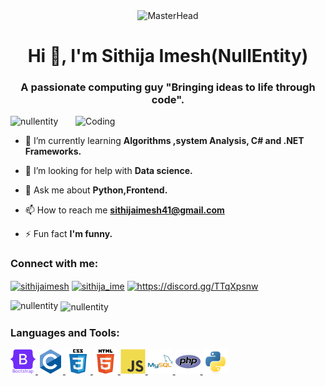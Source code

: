 
<div align="center">
  <img src="https://i.pinimg.com/originals/90/70/32/9070324cdfc07c68d60eed0c39e77573.gif" height="350px" width="920px" alt="MasterHead" />
</div>
<h1 align="center">Hi 👋, I'm Sithija Imesh(NullEntity)</h1>
<h3 align="center">A passionate computing guy "Bringing ideas to life through code".</h3>
<img align="right" alt="Coding" width="400" src="https://cdn.dribbble.com/users/1162077/screenshots/3848914/programmer.gif">

<p align="left"> <img src="https://komarev.com/ghpvc/?username=nullentity&label=Profile%20views&color=0e75b6&style=flat" alt="nullentity" /> </p>

- 🌱 I’m currently learning **Algorithms ,system Analysis, C# and .NET Frameworks.**

- 🤝 I’m looking for help with **Data science.**

- 💬 Ask me about **Python,Frontend.**

- 📫 How to reach me **sithijaimesh41@gmail.com**

- ⚡ Fun fact **I'm funny.**

<h3 align="left">Connect with me:</h3>
<p align="left">
<a href="https://dev.to/sithijaimesh" target="blank"><img align="center" src="https://raw.githubusercontent.com/rahuldkjain/github-profile-readme-generator/master/src/images/icons/Social/devto.svg" alt="sithijaimesh" height="30" width="40" /></a>
<a href="https://instagram.com/sithija_ime" target="blank"><img align="center" src="https://raw.githubusercontent.com/rahuldkjain/github-profile-readme-generator/master/src/images/icons/Social/instagram.svg" alt="sithija_ime" height="30" width="40" /></a>
<a href="https://discord.gg/https://discord.gg/TTqXpsnw" target="blank"><img align="center" src="https://raw.githubusercontent.com/rahuldkjain/github-profile-readme-generator/master/src/images/icons/Social/discord.svg" alt="https://discord.gg/TTqXpsnw" height="30" width="40" /></a>
</p>

<p><img align="left" src="https://github-readme-stats.vercel.app/api/top-langs?username=nullentity&show_icons=true&locale=en&layout=compact" alt="nullentity" /></p>

<p>&nbsp;<img align="center" src="https://github-readme-stats.vercel.app/api?username=nullentity&show_icons=true&locale=en" alt="nullentity" /></p>

<h3 align="left">Languages and Tools:</h3>
    <p align="left">   <a href="https://getbootstrap.com" target="_blank" rel="noreferrer"> <img src="https://raw.githubusercontent.com/devicons/devicon/master/icons/bootstrap/bootstrap-plain-wordmark.svg" alt="bootstrap" width="40" height="40"/> </a> <a href="https://www.cprogramming.com/" target="_blank" rel="noreferrer"> <img src="https://raw.githubusercontent.com/devicons/devicon/master/icons/c/c-original.svg" alt="c" width="40" height="40"/> </a> <a href="https://www.w3schools.com/css/" target="_blank" rel="noreferrer"> <img src="https://raw.githubusercontent.com/devicons/devicon/master/icons/css3/css3-original-wordmark.svg" alt="css3" width="40" height="40"/> </a> 
    <a href="https://www.w3.org/html/" target="_blank" rel="noreferrer"> <img src="https://raw.githubusercontent.com/devicons/devicon/master/icons/html5/html5-original-wordmark.svg" alt="html5" width="40" height="40"/> </a> <a href="https://developer.mozilla.org/en-US/docs/Web/JavaScript" target="_blank" rel="noreferrer"> <img src="https://raw.githubusercontent.com/devicons/devicon/master/icons/javascript/javascript-original.svg" alt="javascript" width="40" height="40"/> </a><a href="https://www.mysql.com/" target="_blank" rel="noreferrer"> <img src="https://raw.githubusercontent.com/devicons/devicon/master/icons/mysql/mysql-original-wordmark.svg" alt="mysql" width="40" height="40"/> </a> <a href="https://www.php.net" target="_blank" rel="noreferrer"> <img src="https://raw.githubusercontent.com/devicons/devicon/master/icons/php/php-original.svg" alt="php" width="40" height="40"/> </a> <a href="https://www.python.org" target="_blank" rel="noreferrer"> <img src="https://raw.githubusercontent.com/devicons/devicon/master/icons/python/python-original.svg" alt="python" width="40" height="40"/> </a> </p>
